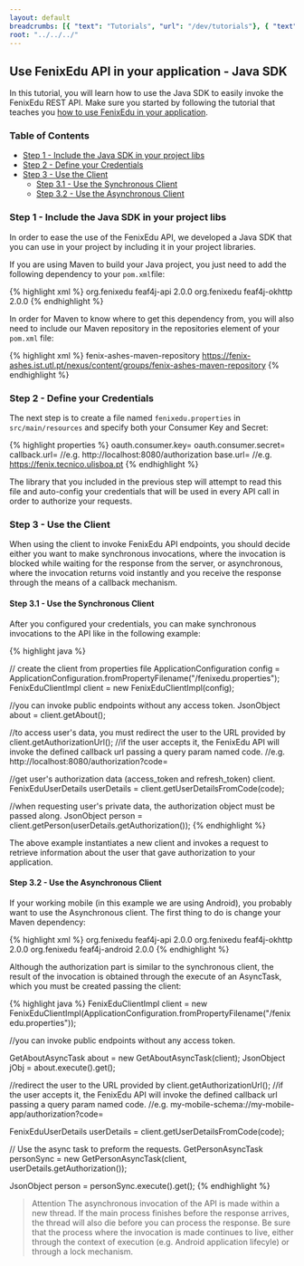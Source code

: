 ```yaml
---
layout: default
breadcrumbs: [{ "text": "Tutorials", "url": "/dev/tutorials"}, { "text": "Use FenixEdu API in your application", "url": "/dev/tutorials/use-fenixedu-api-in-your-application" }, { "text": "Java SDK", "url": "/dev/tutorials/use-fenixedu-api-in-your-application/java-sdk" }]
root: "../../../"
---
```


## Use FenixEdu API in your application - Java SDK

In this tutorial, you will learn how to use the Java SDK to easily invoke the FenixEdu REST API. Make sure you started by following the tutorial that teaches you [how to use FenixEdu in your application][use-fenix-edu-in-your-application-tutorial].


### Table of Contents
* [Step 1 - Include the Java SDK in your project libs](#step-1---include-the-java-sdk-in-your-project-libs)
* [Step 2 - Define your Credentials](#step-2---define-your-credentials)
* [Step 3 - Use the Client](#step-3---use-the-client)
  * [Step 3.1 - Use the Synchronous Client](#step-3.1---use-the-synchronous-client)
  * [Step 3.2 - Use the Asynchronous Client](#step-3.2---use-the-asynchronous-client)

### Step 1 - Include the Java SDK in your project libs

In order to ease the use of the FenixEdu API, we developed a Java SDK that you can use in your project by including it in your project libraries.

If you are using Maven to build your Java project, you just need to add the following dependency to your ```pom.xml```file:

{% highlight xml %}
<dependency>
  <groupId>org.fenixedu</groupId>
  <artifactId>feaf4j-api</artifactId>
  <version>2.0.0</version>
</dependency>
<dependency>
  <groupId>org.fenixedu</groupId>
  <artifactId>feaf4j-okhttp</artifactId>
  <version>2.0.0</version>
</dependency>
{% endhighlight %}

In order for Maven to know where to get this dependency from, you will also need to include our Maven repository in the repositories element of your ```pom.xml``` file:

{% highlight xml %}
<repository>
  <id>fenix-ashes-maven-repository</id>
  <url>https://fenix-ashes.ist.utl.pt/nexus/content/groups/fenix-ashes-maven-repository</url>
</repository>
{% endhighlight %}	

### Step 2 - Define your Credentials

The next step is to create a file named ```fenixedu.properties``` in ```src/main/resources``` and specify both your Consumer Key and Secret:

{% highlight properties %}
oauth.consumer.key=<your-consumer-key>
oauth.consumer.secret=<your-consumer-secret>
callback.url=<your-application-callback-url> //e.g. http://localhost:8080/authorization 
base.url=<fenixedu-installation-base-url> //e.g. https://fenix.tecnico.ulisboa.pt
{% endhighlight %}


The library that you included in the previous step will attempt to read this file and auto-config your credentials that will be used in every API call in order to authorize your requests.


### Step 3 - Use the Client

When using the client to invoke FenixEdu API endpoints, you should decide either you want to make synchronous invocations, where the invocation is blocked while waiting for the response from the server, or asynchronous, where the invocation returns void instantly and you receive the response through the means of a callback mechanism.

#### Step 3.1 - Use the Synchronous Client

After you configured your credentials, you can make synchronous invocations to the API like in the following example:

{% highlight java %}

// create the client from properties file
ApplicationConfiguration config = ApplicationConfiguration.fromPropertyFilename("/fenixedu.properties");
FenixEduClientImpl client = new FenixEduClientImpl(config);

//you can invoke public endpoints without any access token.
JsonObject about = client.getAbout();

//to access user's data, you must redirect the user to the URL provided by client.getAuthorizationUrl();
//if the user accepts it, the FenixEdu API will invoke the defined callback url passing a query param named code.
//e.g. http://localhost:8080/authorization?code=<authorization-code>

//get user's authorization data (access_token and refresh_token) client.
FenixEduUserDetails userDetails = client.getUserDetailsFromCode(code);

//when requesting user's private data, the authorization object must be passed along.
JsonObject person = client.getPerson(userDetails.getAuthorization());
{% endhighlight %}

The above example instantiates a new client and invokes a request to retrieve information about the user that gave authorization to your application.

#### Step 3.2 - Use the Asynchronous Client

If your working mobile (in this example we are using Android), you probably want to use the Asynchronous client. The first thing to do is change your Maven dependency:

{% highlight xml %}
<dependency>
  <groupId>org.fenixedu</groupId>
  <artifactId>feaf4j-api</artifactId>
  <version>2.0.0</version>
</dependency>
<dependency>
  <groupId>org.fenixedu</groupId>
  <artifactId>feaf4j-okhttp</artifactId>
  <version>2.0.0</version>
</dependency>
<dependency>
  <groupId>org.fenixedu</groupId>
  <artifactId>feaf4j-android</artifactId>
  <version>2.0.0</version>
</dependency>
{% endhighlight %}

Although the authorization part is similar to the synchronous client, the result of the invocation is obtained through the execute of an AsyncTask, which you must be created passing the client:

{% highlight java %}
FenixEduClientImpl client = new FenixEduClientImpl(ApplicationConfiguration.fromPropertyFilename("/fenixedu.properties"));

//you can invoke public endpoints without any access token.

GetAboutAsyncTask about = new GetAboutAsyncTask(client);
JsonObject jObj = about.execute().get();

//redirect the user to the URL provided by client.getAuthorizationUrl();
//if the user accepts it, the FenixEdu API will invoke the defined callback url passing a query param named code.
//e.g. my-mobile-schema://my-mobile-app/authorization?code=<authorization-code>

FenixEduUserDetails userDetails = client.getUserDetailsFromCode(code);

// Use the async task to preform the requests.
GetPersonAsyncTask personSync = new GetPersonAsyncTask(client,
                   userDetails.getAuthorization());

JsonObject person = personSync.execute().get();
{% endhighlight %}

> <span>Attention</span>
> The asynchronous invocation of the API is made within a new thread. If the main process finishes before the response arrives, the thread will also die before you can process the response. Be sure that the process where the invocation is made continues to live, either through the context of execution (e.g. Android application lifecyle) or through a lock mechanism.

[use-fenix-edu-in-your-application-tutorial]: /dev/tutorials/use-fenixedu-api-in-your-application
[Eclipse]: http://www.eclipse.org/downloads/
[Maven]: http://maven.apache.org/
[Java Oracle]: http://www.oracle.com/technetwork/java/javase/downloads/index.html

